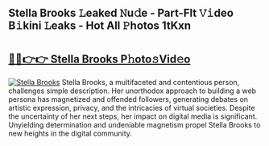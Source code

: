 ## Stella Brooks 𝙻eaked 𝙽u𝚍e - Part-Flt 𝚅𝚒deo B𝚒kini 𝙻eaks - Hot All 𝙿hotos 1tKxn

# <h2><a href="http://ld1m2le.urlbe.top/?page=Stella+Brooks">🔗🔗👉👉 Stella Brooks P𝚑oto𝚜Vid𝚎o</a></h2>

[![Stella Brooks](https://i.imgur.com/eBuTRDB.gif)](http://ld1m2le.urlbe.top/?page=Stella+Brooks)
Stella Brooks, a multifaceted and contentious person, challenges simple description. Her unorthodox approach to building a web persona has magnetized and offended followers, generating debates on artistic expression, privacy, and the intricacies of virtual societies. Despite the uncertainty of her next steps, her impact on digital media is significant. Unyielding determination and undeniable magnetism propel Stella Brooks to new heights in the digital community.

